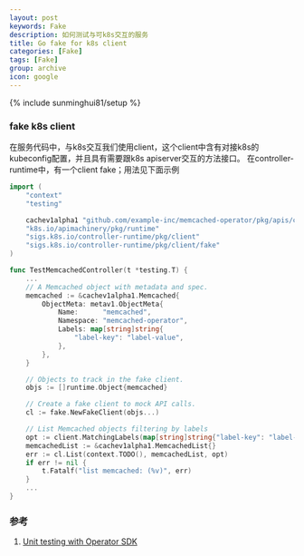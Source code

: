```yaml
---
layout: post
keywords: Fake
description: 如何测试与可k8s交互的服务
title: Go fake for k8s client
categories: [Fake]
tags: [Fake]
group: archive
icon: google
---
```

{% include sunminghui81/setup %}


### fake k8s client

在服务代码中，与k8s交互我们使用client，这个client中含有对接k8s的kubeconfig配置，并且具有需要跟k8s apiserver交互的方法接口。
在controller-runtime中，有一个client fake；用法见下面示例

```Go
import (
    "context"
    "testing"

    cachev1alpha1 "github.com/example-inc/memcached-operator/pkg/apis/cache/v1alpha1"
    "k8s.io/apimachinery/pkg/runtime"
    "sigs.k8s.io/controller-runtime/pkg/client"
    "sigs.k8s.io/controller-runtime/pkg/client/fake"
)

func TestMemcachedController(t *testing.T) {
    ...
    // A Memcached object with metadata and spec.
    memcached := &cachev1alpha1.Memcached{
        ObjectMeta: metav1.ObjectMeta{
            Name:      "memcached",
            Namespace: "memcached-operator",
            Labels: map[string]string{
                "label-key": "label-value",
            },
        },
    }

    // Objects to track in the fake client.
    objs := []runtime.Object{memcached}

    // Create a fake client to mock API calls.
    cl := fake.NewFakeClient(objs...)

    // List Memcached objects filtering by labels
    opt := client.MatchingLabels(map[string]string{"label-key": "label-value"})
    memcachedList := &cachev1alpha1.MemcachedList{}
    err := cl.List(context.TODO(), memcachedList, opt)
    if err != nil {
        t.Fatalf("list memcached: (%v)", err)
    }
    ...
}
```

###  参考
1. [Unit testing with Operator SDK](https://v0-18-x.sdk.operatorframework.io/docs/golang/unit-testing/)
